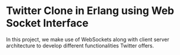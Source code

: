 # Twitter Clone in Erlang using Web Socket Interface

In this project, we make use of WebSockets along with client server architecture to
develop different functionalities Twitter offers.
